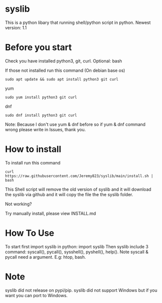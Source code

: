 # syslib
This is a python libary that running shell/python script in python.
Newest version: 1.1

# Before you start
Check you have installed python3, git, curl.
Optional: bash

If those not installed run this command (On debian base os)

``
sudo apt update && sudo apt install python3 git curl
``

yum

``
sudo yum install python3 git curl
``

dnf

``
sudo dnf install python3 git curl
``

Note: Because I don't use yum & dnf before so if yum & dnf command wrong please write in Issues, thank you.

# How to install
To install run this command

``
curl https://raw.githubusercontent.com/Jeremy823/syslib/main/install.sh | bash
``

This Shell script will remove the old version of syslib and it will download the syslib via github and it will copy the file the the syslib folder.

Not working?

Try manually install, please view INSTALL.md

# How To Use
To start first import syslib in python: import syslib
Then syslib include 3 command: syscall(), pycall(), sysshell(), pyshell(), help(). Note syscall & pycall need a argument. E.g: htop, bash.

# Note
syslib did not release on pypi/pip.
syslib did not support Windows but if you want you can port to Windows.
